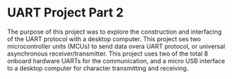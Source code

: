 # UART Project Part 2
The purpose of this project was to explore the construction and 
interfacing of the UART protocol with a desktop computer.  This project 
ses two microcontroller units (MCUs) to send data overa UART protocol, 
or universal asynchronous receiver/transmitter.  This project uses two 
of the total 8 onboard hardware UARTs for the communication, and a micro 
USB interface to a desktop computer for character transmitting and receiving.